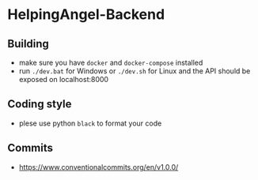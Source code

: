 # HelpingAngel-Backend
 
## Building
- make sure you have `docker` and `docker-compose` installed
- run `./dev.bat` for Windows or `./dev.sh` for Linux and the API should be exposed on localhost:8000

## Coding style
- plese use python `black` to format your code

## Commits
- https://www.conventionalcommits.org/en/v1.0.0/
